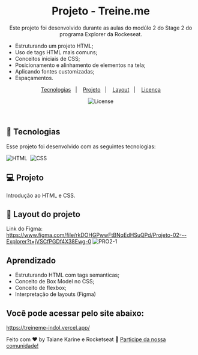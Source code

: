 
<h1 align="center"> Projeto - Treine.me</h1>

<p align="center">
Este projeto foi desenvolvido durante as aulas do modúlo 2  do Stage 2 do programa Explorer da Rockeseat.

- Estruturando um projeto HTML;
- Uso de tags HTML mais comuns;
- Conceitos iniciais de CSS;
- Posicionamento e alinhamento de elementos na tela;
- Aplicando fontes customizadas;
- Espaçamentos.

</p>

<p align="center">
  <a href="#-tecnologias">Tecnologias</a>&nbsp;&nbsp;&nbsp;|&nbsp;&nbsp;&nbsp;
  <a href="#-projeto">Projeto</a>&nbsp;&nbsp;&nbsp;|&nbsp;&nbsp;&nbsp;
  <a href="#-layout">Layout</a>&nbsp;&nbsp;&nbsp;|&nbsp;&nbsp;&nbsp;
  <a href="#memo-licença">Licença</a>
</p>

<p align="center">
  <img alt="License" src="https://img.shields.io/static/v1?label=license&message=MIT&color=49AA26&labelColor=000000">
</p>

<br>

## 🚀 Tecnologias

Esse projeto foi desenvolvido com as seguintes tecnologias:

![HTML](https://img.shields.io/badge/-HTML-05122A?style=flat&logo=HTML5)&nbsp;
![CSS](https://img.shields.io/badge/-CSS-05122A?style=flat&logo=CSS3&logoColor=1572B6)&nbsp;

## 💻 Projeto

Introdução ao HTML e CSS.

## 🔖 Layout do projeto
Link do Figma: https://www.figma.com/file/rkDOHGPwwFtBNqEdHSuQPd/Projeto-02---Explorer?t=jVSCfPGDf4X38Ewg-0
![PRO2-1](https://user-images.githubusercontent.com/94652702/214983794-98d1e620-1de3-4db1-8d20-299a4ce6009d.png)

## Aprendizado
- Estruturando HTML com tags semanticas;
- Conceito de Box Model no CSS;
- Conceito de flexbox;
- Interpretação de layouts (Figma)


## Você pode acessar pelo site abaixo:
https://treineme-indol.vercel.app/

Feito com ♥ by Taiane Karine e Rocketseat :wave: [Participe da nossa comunidade!](https://discord.gg/rocketseat)
